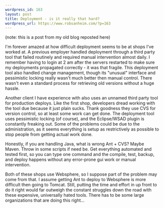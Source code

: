 ```yaml
--- 
wordpress_id: 163
layout: post
title: Deployment - is it really that hard?
wordpress_url: https://www.robsanheim.com/?p=163
---
```

(note: this is a post from my old blog reposted here)

I'm forever amazed at how difficult deployment seems to be at shops I've worked at.  A previous employer handled deployment through a third party tool that failed routinely and required manual intervention almost daily.  I remember having to login at 2 am after the servers restarted to make sure my deployments propagated correctly - it was that fragile.  This deployment tool also handled change management, though its "unusual" interface and pessimistic locking really wasn't much better then manual control.  There wasn't even a standard process for retrieving old versions without a huge hassle.
 
Another client I have experience with also uses an unnamed third party tool for production deploys.  Like the first shop, developers dread working with the tool due because it just plain sucks.  Thank goodness they use CVS for version control, so at least some work can get done.  The deployment tool uses pessimistic locking (of course), and the Eclipse/WSAD plugin is constantly freaking out.  Some of the problems could be due to the administration, as it seems everything is setup as restrictively as possible to stop people from getting actual work done.
 
Honestly, if you are handling Java, what is wrong Ant + CVS?  Maybe Maven.  Throw in some scripts if need be.  Get everything automated and tested first, so you can type one command and the compile, test, backup, and deploy happens without any error-prone gui work or manual intervention.
 
Both of these shops use Websphere, so I suppose part of the problem may come from that.  I assume getting Ant to deploy to Websphere is more difficult then going to Tomcat.  Still, putting the time and effort in up front to do it right would far outweigh the constant struggles down the road with these expensive, universally hated tools.  There has to be some large organizations that are doing this right...
